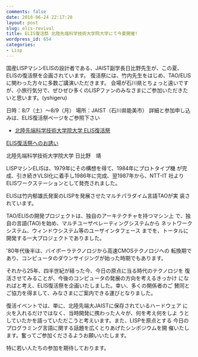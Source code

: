 ```yaml
---
comments: false
date: 2010-06-24 22:17:28
layout: post
slug: elis-revival
title: ELIS復活祭 北陸先端科学技術大学院大学にて今夏開催!
wordpress_id: 654
categories:
- Lisp
---
```


国産LISPマシンELISの設計者である、JAIST副学長日比野先生が、この夏、ELISの復活祭を企画されています。
復活祭には、竹内先生をはじめ、TAO/ELISに関わった方々に多数ご講演いただきます。
会場が石川県とちょっと遠いですが、小旅行気分で、ぜひぜひ多くのLISPファンのみなさまにご参加いただきたいと思います。(yshigeru)

日時：8/7（土）～8/9（月）
場所：JAIST（石川県能美市）
詳細と参加申し込みは、ELIS復活祭ページをご参照下さい
- [北陸先端科学技術大学院大学 ELIS復活祭](http://www.jaist.ac.jp/elis-revival/home.html)



> 
[ELIS復活祭へのお誘い](http://www.jaist.ac.jp/elis-revival/elis-revival.pdf)

北陸先端科学技術大学院大学
日比野　靖

LISPマシンELISは、1979年にその構想を得て、1984年にプロトタイプ機
が完成、引き続きVLSI化に着手し1986年に完成、翌1987年から、NTT-IT
社よりELISワークステーションとして発売されました。

ELISは竹内郁雄氏発案のLISPを発展させたマルチパラダイム言語TAOが実
装されています。

TAO/ELISの開発プロジェクトは、独自のアーキテクチャを持つマシン上
で、独自の言語(TAO)を始め、マルチユーザペレーティングシステムから
ネットワークシステム、ウィンドウシステム等のユーザインタフェース
までを、トータルに開発する一大プロジェクトでありました。

'80年代後半は、バイポーラテクノロジから高速CMOSテクノロジへの
転換期であり、コンピュータのダウンサイジングが始った時期でもあります。

それから25年、四半世紀が経った今、今日の原点に当る時代のテクノロジを
復活させてみることが、今後のコンピュータの発展の方向を考えるきっかけ
になればと考え、ELIS復活祭を企画いたしました。幸い、多くの関係者のご
賛同とご協力を得まして、みなさまにご案内できる運びとなりました。

復活イベントでは、単に、北陸先端大JAISTに保存されているハードウェア
に火を入れるだけではなく、当時開発に携わった人々が、何を考え何をしよ
うとしていたかを語っていただこうと考えいます。また、LISPを原点とする
今日のプログラミング言語に関する話題を広くとりあげたシンポジウムを開
催いたします。奮ってご参加くださるようお願いいたします。

特に若い人たちの参加を期待しております。




